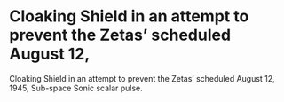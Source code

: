 # Cloaking Shield in an attempt to prevent the Zetas’ scheduled August 12,

Cloaking Shield in an attempt to prevent the Zetas’ scheduled August 12,
1945, Sub-space Sonic scalar pulse.